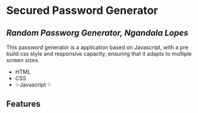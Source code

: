 # Secured Password Generator

## _Random Passworg Generator, Ngandala Lopes_


This password generator is a application based on Javascript, with a pre build css style and responsive capacity, ensuring that it adapts to multiple screen sizes.

- HTML
- CSS
- ✨Javascript ✨

## Features
